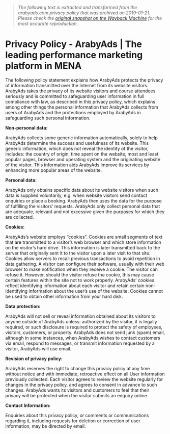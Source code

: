 > *The following text is extracted and transformed from the arabyads.com privacy policy that was archived on 2019-01-21. Please check the [original snapshot on the Wayback Machine](https://web.archive.org/web/20190121161634id_/http%3A//arabyads.com/privacy-policy) for the most accurate reproduction.*

# Privacy Policy - ArabyAds | The leading performance marketing platform in MENA

The following policy statement explains how ArabyAds protects the privacy of information transmitted over the Internet from its website visitors. ArabyAds takes the privacy of its website visitors and course attendees seriously and is committed to safeguarding user information in full compliance with law, as described in this privacy policy, which explains among other things the personal information that ArabyAds collects from users of ArabyAds and the protections employed by ArabyAds in safeguarding such personal information.

**Non-personal data:**

ArabyAds collects some generic information automatically, solely to help ArabyAds determine the success and usefulness of its website. This generic information, which does not reveal the identity of the visitor, includes: the country of origin, time spent on the website, most and least popular pages, browser and operating system and the originating website of the visitor. This information aids ArabyAds improve its services by enhancing more popular areas of the website.

**Personal data:**

ArabyAds only obtains specific data about its website visitors when such data is supplied voluntarily, e.g. when website visitors send contact enquiries or place a booking. ArabyAds then uses the data for the purpose of fulfilling the visitors’ requests. ArabyAds only collect personal data that are adequate, relevant and not excessive given the purposes for which they are collected.

**Cookies:**

ArabyAds’s website employs “cookies”. Cookies are small segments of text that are transmitted to a visitor’s web browser and which store information on the visitor’s hard drive. This information is later transmitted back to the server that originally sent it to the visitor upon a later visit to that site. Cookies allow servers to recall previous transactions to avoid repetition in data gathering. A visitor can configure their software, usually with their web browser to make notification when they receive a cookie. The visitor can refuse it. However, should the visitor refuse the cookie, this may cause certain features within the site not to work properly. ArabyAds’ cookies reflect identifying information about each visitor and retain certain non-identifying information about the user’s use of the website. Cookies cannot be used to obtain other information from your hard disk.

**Data protection:**

ArabyAds will not sell or reveal information obtained about its visitors to anyone outside of ArabyAds unless: authorized by the visitor, it is legally required, or such disclosure is required to protect the safety of employees, visitors, customers, or property. ArabyAds does not send junk (spam) email, although in some instances, when ArabyAds wishes to contact customers via email, respond to messages, or transmit information requested by a visitor, ArabyAds will use email.

**Revision of privacy policy:**

ArabyAds reserves the right to change this privacy policy at any time without notice and with immediate, retroactive effect on all User information previously collected. Each visitor agrees to review the website regularly for changes in the privacy policy, and agrees to consent in advance to such changes. ArabyAds wants its visitors and customers to feel that their privacy will be protected when the visitor submits an enquiry online.

**Contact Information:**

Enquiries about this privacy policy, or comments or communications regarding it, including requests for deletion or correction of user information, may be directed by email.
